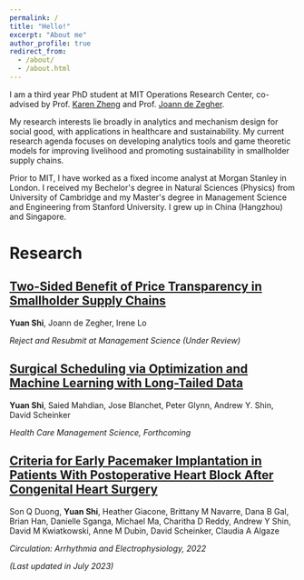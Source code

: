 ```yaml
---
permalink: /
title: "Hello!"
excerpt: "About me"
author_profile: true
redirect_from: 
  - /about/
  - /about.html
---
```


I am a third year PhD student at MIT Operations Research Center, co-advised by Prof. [Karen Zheng](https://mitmgmtfaculty.mit.edu/yanchong/) and Prof. [Joann de Zegher](https://www.jfdezegher.com/). 

My research interests lie broadly in analytics and mechanism design for social good, with applications in healthcare and sustainability. My current research agenda focuses on developing analytics tools and game theoretic models for improving livelihood and promoting sustainability in smallholder supply chains. 

Prior to MIT, I have worked as a fixed income analyst at Morgan Stanley in London. I received my Bechelor's degree in Natural Sciences (Physics) from University of Cambridge and my Master's degree in Management Science and Engineering from Stanford University. I grew up in China (Hangzhou) and Singapore. 

Research
======
## [Two-Sided Benefit of Price Transparency in Smallholder Supply Chains](https://papers.ssrn.com/sol3/papers.cfm?abstract_id=4052928)
**Yuan Shi**, Joann de Zegher, Irene Lo

_Reject and Resubmit at Management Science (Under Review)_

## [Surgical Scheduling via Optimization and Machine Learning with Long-Tailed Data](https://arxiv.org/abs/2202.06383)
**Yuan Shi**, Saied Mahdian, Jose Blanchet, Peter Glynn, Andrew Y. Shin, David Scheinker

_Health Care Management Science, Forthcoming_

## [Criteria for Early Pacemaker Implantation in Patients With Postoperative Heart Block After Congenital Heart Surgery](https://www.ahajournals.org/doi/full/10.1161/CIRCEP.122.011145)
Son Q Duong, **Yuan Shi**, Heather Giacone, Brittany M Navarre, Dana B Gal, Brian Han, Danielle Sganga, Michael Ma, Charitha D Reddy, Andrew Y Shin, David M Kwiatkowski, Anne M Dubin, David Scheinker, Claudia A Algaze

_Circulation: Arrhythmia and Electrophysiology, 2022_


_(Last updated in July 2023)_

